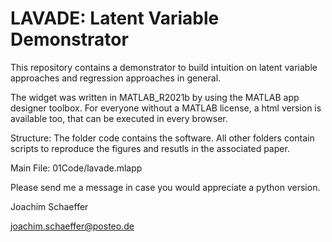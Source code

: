 # LAVADE: Latent Variable Demonstrator

This repository contains a demonstrator to build intuition on latent variable approaches and regression approaches in general.

The widget was written in MATLAB_R2021b by using the MATLAB app designer toolbox.
For everyone without a MATLAB license, a html version is available too, that can be executed in every browser.

Structure: The folder code contains the software. All other folders contain scripts to reproduce the figures and resutls in the associated paper.

Main File: 01Code/lavade.mlapp

Please send me a message in case you would appreciate a python version.


Joachim Schaeffer

joachim.schaeffer@posteo.de

